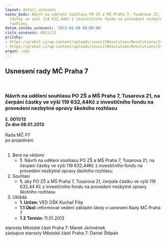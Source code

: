 ```yaml
---
layout: detail_usneseni
nazev_bodu: Návrh na udělení souhlasu PO ZŠ a MŠ Praha 7, Tusarova 21, na čerpání
  částky ve výši 119 632,44Kč z investičního fondu na provedení nezbytné opravy školního
  rozhlasu
datum_vzniku_usneseni: '2013-01-08 00:00:00'
cislo_usneseni: 0011/13
prilohy:
- https://praha7.cz/wp-content/uploads/councilResolution/Resolutions/24370/1-13-p%c5%99.1_%c5%be%c3%a1dost_veden%c3%ad_%c5%a1koly.tif
- https://praha7.cz/wp-content/uploads/councilResolution/Resolutions/24370/1-13-p%c5%99.2_posudek.jpg
organ: rada
---
```

<div id="ucUsn_pList" class="usn">
	<span><h2>Usnesení rady MČ Praha 7 </h2>
<br></span><div class="standBody">
<span><h3>Návrh na udělení souhlasu PO ZŠ a MŠ Praha 7, Tusarova 21, na čerpání částky ve výši 119 632,44Kč z investičního fondu na provedení nezbytné opravy školního rozhlasu</h3></span><div class="center">
		<strong>č. 0011/13</strong><br>
	</div>
<div class="center">
		<strong>Ze dne 08.01.2013</strong><br><br>
	</div>Rada MČ P7<br> po projednání<br><br><ol>
<li>Bere na vědomí<ul><li>
<strong>1.</strong> Návrh na udělení souhlasu PO ZŠ a MŠ Praha 7, Tusarova 21, na čerpání částky ve výši 119 632,44Kč z investičního fondu na provedení nezbytné opravy školního rozhlasu</li></ul>
</li>
<li>Souhlasí<ul><li>
<strong>1.</strong> aby PO ZŠ a MŠ Praha 7, Tusarova 21, čerpala částku ve výši 119 632,44 Kč z investičního fondu na provedení nezbytné opravy školního rozhlasu </li></ul>
</li>
<li>Ukládá<ul>
<li>
<strong>1. Určen: </strong>VED OŠK Kuchař Filip</li>
<li>
<strong>1.1 Úkol: </strong>informovat vedení základní školy o usnesení Rady MČ Praha 7</li>
<li>
<strong>1.2 Termín: </strong>11.01.2013</li>
</ul>
</li>
</ol>starosta Městské části Praha 7: Marek Ječmének<br>zástupce starosty Městské části Praha 7: Daniel Štěpán 
</div>
</div>
